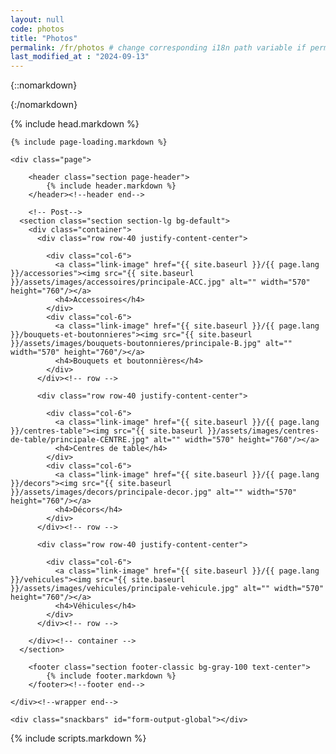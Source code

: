 ```yaml
---
layout: null
code: photos
title: "Photos"
permalink: /fr/photos # change corresponding i18n path variable if permalink changed here!
last_modified_at : "2024-09-13"
---
```

{::nomarkdown}
<!DOCTYPE html>
{:/nomarkdown}
<html class="wide wow-animation" lang="fr">
{% include head.markdown %}

<body>
	
	{% include page-loading.markdown %}

	<div class="page">
			
		<header class="section page-header">
			{% include header.markdown %}
		</header><!--header end-->

		<!-- Post-->
      <section class="section section-lg bg-default">
        <div class="container">
          <div class="row row-40 justify-content-center">
           
            <div class="col-6">
              <a class="link-image" href="{{ site.baseurl }}/{{ page.lang }}/accessories"><img src="{{ site.baseurl }}/assets/images/accessoires/principale-ACC.jpg" alt="" width="570" height="760"/></a>
              <h4>Accessoires</h4>
            </div>
            <div class="col-6">
              <a class="link-image" href="{{ site.baseurl }}/{{ page.lang }}/bouquets-et-boutonnieres"><img src="{{ site.baseurl }}/assets/images/bouquets-boutonnieres/principale-B.jpg" alt="" width="570" height="760"/></a>
              <h4>Bouquets et boutonnières</h4>
            </div>
          </div><!-- row -->

          <div class="row row-40 justify-content-center">
           
            <div class="col-6">
              <a class="link-image" href="{{ site.baseurl }}/{{ page.lang }}/centres-table"><img src="{{ site.baseurl }}/assets/images/centres-de-table/principale-CENTRE.jpg" alt="" width="570" height="760"/></a>
              <h4>Centres de table</h4>
            </div>
            <div class="col-6">
              <a class="link-image" href="{{ site.baseurl }}/{{ page.lang }}/decors"><img src="{{ site.baseurl }}/assets/images/decors/principale-decor.jpg" alt="" width="570" height="760"/></a>
              <h4>Décors</h4>
            </div>
          </div><!-- row -->

          <div class="row row-40 justify-content-center">
           
            <div class="col-6">
              <a class="link-image" href="{{ site.baseurl }}/{{ page.lang }}/vehicules"><img src="{{ site.baseurl }}/assets/images/vehicules/principale-vehicule.jpg" alt="" width="570" height="760"/></a>
              <h4>Véhicules</h4>
            </div>
          </div><!-- row -->

        </div><!-- container -->
      </section>

		<footer class="section footer-classic bg-gray-100 text-center">
			{% include footer.markdown %}
		</footer><!--footer end-->

	</div><!--wrapper end-->

	<div class="snackbars" id="form-output-global"></div>
{% include scripts.markdown %}


</body>

</html>
